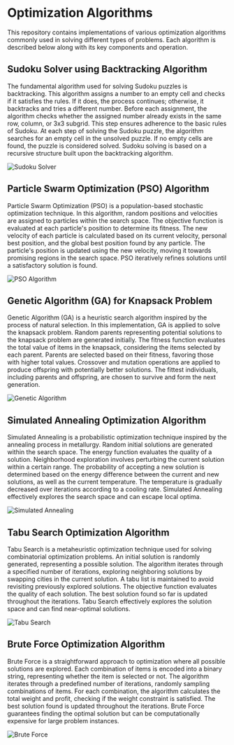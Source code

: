 # Optimization Algorithms

This repository contains implementations of various optimization algorithms commonly used in solving different types of problems. Each algorithm is described below along with its key components and operation.

## Sudoku Solver using Backtracking Algorithm

The fundamental algorithm used for solving Sudoku puzzles is backtracking. This algorithm assigns a number to an empty cell and checks if it satisfies the rules. If it does, the process continues; otherwise, it backtracks and tries a different number. Before each assignment, the algorithm checks whether the assigned number already exists in the same row, column, or 3x3 subgrid. This step ensures adherence to the basic rules of Sudoku. At each step of solving the Sudoku puzzle, the algorithm searches for an empty cell in the unsolved puzzle. If no empty cells are found, the puzzle is considered solved. Sudoku solving is based on a recursive structure built upon the backtracking algorithm.

![Sudoku Solver](https://github.com/mertmetin1/OptimizationAlgorithms/assets/98667673/3f3ff38a-04aa-47bb-b0ab-16fe9ef20ef5)

## Particle Swarm Optimization (PSO) Algorithm

Particle Swarm Optimization (PSO) is a population-based stochastic optimization technique. In this algorithm, random positions and velocities are assigned to particles within the search space. The objective function is evaluated at each particle's position to determine its fitness. The new velocity of each particle is calculated based on its current velocity, personal best position, and the global best position found by any particle. The particle's position is updated using the new velocity, moving it towards promising regions in the search space. PSO iteratively refines solutions until a satisfactory solution is found.

![PSO Algorithm](https://github.com/mertmetin1/OptimizationAlgorithms/assets/98667673/df73e643-e46e-4ee1-babc-78b0a14d0721)

## Genetic Algorithm (GA) for Knapsack Problem

Genetic Algorithm (GA) is a heuristic search algorithm inspired by the process of natural selection. In this implementation, GA is applied to solve the knapsack problem. Random parents representing potential solutions to the knapsack problem are generated initially. The fitness function evaluates the total value of items in the knapsack, considering the items selected by each parent. Parents are selected based on their fitness, favoring those with higher total values. Crossover and mutation operations are applied to produce offspring with potentially better solutions. The fittest individuals, including parents and offspring, are chosen to survive and form the next generation.

![Genetic Algorithm](https://github.com/mertmetin1/OptimizationAlgorithms/assets/98667673/e78b6b99-d249-48aa-b8b3-05c37b0d1977)

## Simulated Annealing Optimization Algorithm

Simulated Annealing is a probabilistic optimization technique inspired by the annealing process in metallurgy. Random initial solutions are generated within the search space. The energy function evaluates the quality of a solution. Neighborhood exploration involves perturbing the current solution within a certain range. The probability of accepting a new solution is determined based on the energy difference between the current and new solutions, as well as the current temperature. The temperature is gradually decreased over iterations according to a cooling rate. Simulated Annealing effectively explores the search space and can escape local optima.

![Simulated Annealing](https://github.com/mertmetin1/OptimizationAlgorithms/assets/98667673/ebae155b-d343-41e1-992f-157118d2b5f1)

## Tabu Search Optimization Algorithm

Tabu Search is a metaheuristic optimization technique used for solving combinatorial optimization problems. An initial solution is randomly generated, representing a possible solution. The algorithm iterates through a specified number of iterations, exploring neighboring solutions by swapping cities in the current solution. A tabu list is maintained to avoid revisiting previously explored solutions. The objective function evaluates the quality of each solution. The best solution found so far is updated throughout the iterations. Tabu Search effectively explores the solution space and can find near-optimal solutions.

![Tabu Search](https://github.com/mertmetin1/OptimizationAlgorithms/assets/98667673/0314ed3f-b31c-4d9b-ac3d-63ca0e7782ea)

## Brute Force Optimization Algorithm

Brute Force is a straightforward approach to optimization where all possible solutions are explored. Each combination of items is encoded into a binary string, representing whether the item is selected or not. The algorithm iterates through a predefined number of iterations, randomly sampling combinations of items. For each combination, the algorithm calculates the total weight and profit, checking if the weight constraint is satisfied. The best solution found is updated throughout the iterations. Brute Force guarantees finding the optimal solution but can be computationally expensive for large problem instances.

![Brute Force](https://github.com/mertmetin1/OptimizationAlgorithms/assets/98667673/d69bcd3b-2fdb-4005-8fd7-3bacf94907a3)

